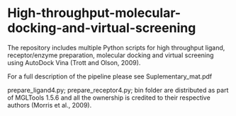 # High-throughput-molecular-docking-and-virtual-screening

The repository includes multiple Python scripts for high throughput ligand, receptor/enzyme preparation, molecular docking and virtual screening using AutoDock Vina (Trott and Olson, 2009).

For a full description of the pipeline please see Suplementary_mat.pdf

prepare_ligand4.py; prepare_receptor4.py; bin folder are distributed as part of MGLTools 1.5.6 and all the ownership is credited to their respective authors (Morris et al., 2009).
